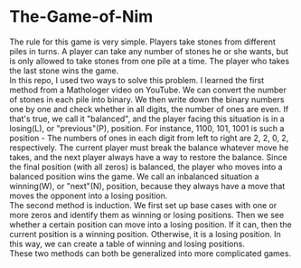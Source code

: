 # The-Game-of-Nim
The rule for this game is very simple. Players take stones from different piles in turns. A player can take any number of stones he or she wants, but is only allowed to take stones from one pile at a time. The player who takes the last stone wins the game.\
In this repo, I used two ways to solve this problem. I learned the first method from a Mathologer video on YouTube. We can convert the number of stones in each pile into binary. We then write down the binary numbers one by one and check whether in all digits, the number of ones are even. If that's true, we call it "balanced", and the player facing this situation is in a losing(L), or "previous"(P), position. For instance, 1100, 101, 1001 is such a position - The numbers of ones in each digit from left to right are 2, 2, 0, 2, respectively. The current player must break the balance whatever move he takes, and the next player always have a way to restore the balance. Since the final position (with all zeros) is balanced, the player who moves into a balanced position wins the game. We call an inbalanced situation a winning(W), or "next"(N), position, because they always have a move that moves the opponent into a losing position.\
The second method is induction. We first set up base cases with one or more zeros and identify them as winning or losing positions. Then we see whether a certain position can move into a losing position. If it can, then the current position is a winning position. Otherwise, it is a losing position. In this way, we can create a table of winning and losing positions.\
These two methods can both be generalized into more complicated games.
